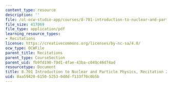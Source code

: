 ```yaml
---
content_type: resource
description: ''
file: /ol-ocw-studio-app/courses/8-701-introduction-to-nuclear-and-particle-physics-fall-2020/8aa59420615052530d8df133f70c0b5b_MIT8_701f20_rec2_soln.pdf
file_size: 417069
file_type: application/pdf
learning_resource_types:
- Recitations
license: https://creativecommons.org/licenses/by-nc-sa/4.0/
ocw_type: OCWFile
parent_title: Recitations
parent_type: CourseSection
parent_uid: fb9fd190-f9d1-4fae-43ba-c049c46d74ad
resourcetype: Document
title: 8.701 Introduction to Nuclear and Particle Physics, Recitation 2 Solutions
uid: 8aa59420-6150-5253-0d8d-f133f70c0b5b
---
```

